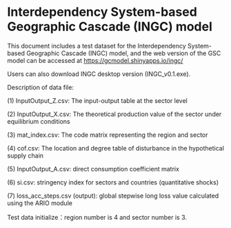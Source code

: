 # Interdependency System-based Geographic Cascade (INGC) model

This document includes a test dataset for the Interdependency System-based Geographic Cascade (INGC) model, and the web version of the GSC model can be accessed at https://gcmodel.shinyapps.io/ingc/

  Users can also download INGC desktop version (INGC_v0.1.exe).

Description of data file:

(1) InputOutput_Z.csv: The input-output table at the sector level

(2) InputOutput_X.csv: The theoretical production value of the sector under equilibrium conditions

(3) mat_index.csv: The code matrix representing the region and sector

(4) cof.csv: The location and degree table of disturbance in the hypothetical supply chain

(5) InputOutput_A.csv: direct consumption coefficient matrix

(6) si.csv: stringency index for sectors and countries (quantitative shocks)

(7) loss_acc_steps.csv (output): global stepwise long loss value calculated using the ARIO module

Test data initialize：region number is 4 and sector number is 3.
